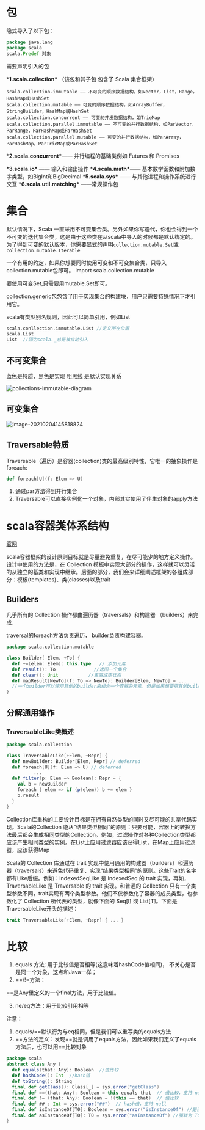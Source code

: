 # 包

隐式导入了以下包：

```scala
package java.lang 
package scala  
scala.Predef 对象
```

需要声明引入的包

***1.scala.collection\*** （该包和其子包 包含了 Scala 集合框架）

```
scala.collection.immutable —— 不可变的顺序数据结构，如Vector，List，Range，HashMap或HashSet
scala.collection.mutable —— 可变的顺序数据结构，如ArrayBuffer，StringBuilder，HashMap或HashSet
scala.collection.concurrent —— 可变的并发数据结构，如TrieMap
scala.collection.parallel.immutable —— 不可变的并行数据结构，如ParVector，ParRange，ParHashMap或ParHashSet
scala.collection.parallel.mutable —— 可变的并行数据结构，如ParArray，ParHashMap，ParTrieMap或ParHashSet
```

***2.scala.concurrent\***—— 并行编程的基础类例如 Futures 和 Promises

***3.scala.io\*** —— 输入和输出操作
***4.scala.math\***—— 基本数学函数和附加数字类型，如BigInt和BigDecimal
***5.scala.sys\*** —— 与其他进程和操作系统进行交互
***6.scala.util.matching\*** ——常规操作包

# 集合

默认情况下，Scala 一直采用不可变集合类。另外如果你写迭代，你也会得到一个不可变的迭代集合类，这是由于这些类在从scala中导入的时候都是默认绑定的。为了得到可变的默认版本，你需要显式的声明`collection.mutable.Set`或`collection.mutable.Iterable`

一个有用的约定，如果你想要同时使用可变和不可变集合类，只导入collection.mutable包即可。
import scala.collection.mutable

要使用可变Set,只需要用mutable.Set即可。

collection.generic包包含了用于实现集合的构建块，用户只需要特殊情况下才引用它。

scala有类型别名规则，因此可以简单引用，例如List

```scala
scala.conllection.immutable.List //定义所在位置
scala.List
List  //因为scala._总是被自动引入
```



## 不可变集合

蓝色是特质，黑色是实现
粗黑线 是默认实现关系

![collections-immutable-diagram](https://gitee.com/luckywind/PigGo/raw/master/image/collections-immutable-diagram.svg)

## 可变集合

![image-20210204145818824](https://gitee.com/luckywind/PigGo/raw/master/image/image-20210204145818824.png)

## Traversable特质

Traversable（遍历）是容器(collection)类的最高级别特性，它唯一的抽象操作是foreach:

```scala
def foreach[U](f: Elem => U)
```

1. 通过par方法得到并行集合
2. Traversable可以直接实例化一个对象，内部其实使用了伴生对象的apply方法

# scala容器类体系结构

[官网](https://docs.scala-lang.org/zh-cn/overviews/core/architecture-of-scala-collections.html)

scala容器框架的设计原则目标就是尽量避免重复，在尽可能少的地方定义操作。设计中使用的方法是，在 Collection 模板中实现大部分的操作，这样就可以灵活的从独立的基类和实现中继承。后面的部分，我们会来详细阐述框架的各组成部分：模板(templates)、类(classes)以及trait

## Builders

几乎所有的 Collection 操作都由遍历器（traversals）和构建器 （builders）来完成.

traversal的foreach方法负责遍历， builder负责构建容器。

```scala
package scala.collection.mutable

class Builder[-Elem, +To] {
  def +=(elem: Elem): this.type   // 添加元素
  def result(): To          	//返回一个集合
  def clear(): Unit           //重置成空状态
  def mapResult[NewTo](f: To => NewTo): Builder[Elem, NewTo] = ...
  //一个builder可以使用其他的builder来组合一个容器的元素，但是如果想要把其他builder返回的结果进行转换，例如，转成另一种类型，就需要使用Builder类的mapResult方法
}
```

## 分解通用操作

### TraversableLike类概述

```scala
package scala.collection

class TraversableLike[+Elem, +Repr] {
  def newBuilder: Builder[Elem, Repr] // deferred
  def foreach[U](f: Elem => U) // deferred
          ...
  def filter(p: Elem => Boolean): Repr = {
    val b = newBuilder
    foreach { elem => if (p(elem)) b += elem }
    b.result
  }
}
```

Collection库重构的主要设计目标是在拥有自然类型的同时又尽可能的共享代码实现。Scala的Collection 遵从“结果类型相同”的原则：只要可能，容器上的转换方法最后都会生成相同类型的Collection。例如，过滤操作对各种Collection类型都应该产生相同类型的实例。在List上应用过滤器应该获得List，在Map上应用过滤器，应该获得Map

Scala的 Collection 库通过在 trait 实现中使用通用的构建器（builders）和遍历器（traversals）来避免代码重复、实现“结果类型相同”的原则。这些Trait的名字都有Like后缀。例如：IndexedSeqLike 是 IndexedSeq 的 trait 实现，再如，TraversableLike 是 Traversable 的 trait 实现。和普通的 Collection 只有一个类型参数不同，trait实现有两个类型参数。他们不仅参数化了容器的成员类型，也参数化了 Collection 所代表的类型，就像下面的 Seq[I] 或 List[T]。下面是TraversableLike开头的描述：

```scala
trait TraversableLike[+Elem, +Repr] { ... }
```

# 比较

1. equals 方法: 用于比较值是否相等(这意味着hashCode值相同)， 不关心是否是同一个对象，这点和Java一样；
2. ==/!=方法：

==是Any里定义的一个final方法，用于比较值。

3. ne/eq方法：用于比较引用相等

注意：

1. equals/==默认行为与eq相同，但是我们可以重写类的equals方法
2. ==方法的定义：发现==就是调用了equals方法，因此如果我们定义了equals方法后，也可以用==比较对象

```scala
package scala
abstract class Any {
  def equals(that: Any): Boolean  //值比较
  def hashCode(): Int  //hash值
  def toString(): String  
  final def getClass(): Class[_] = sys.error("getClass")  
  final def ==(that: Any): Boolean = this equals that  // 值比较，支持 null
  final def != (that: Any): Boolean = !(this == that)  // 值比较
  final def ## : Int = sys.error("##")  // hash值，支持 null
  final def isInstanceOf[T0]: Boolean = sys.error("isInstanceOf") //是否为 T0 实例
  final def asInstanceOf[T0]: T0 = sys.error("asInstanceOf") //强转为 T0
}
```

